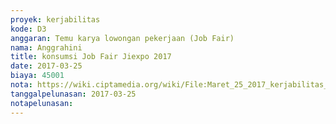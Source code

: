 ```yaml
---
proyek: kerjabilitas
kode: D3
anggaran: Temu karya lowongan pekerjaan (Job Fair)
nama: Anggrahini
title: konsumsi Job Fair Jiexpo 2017
date: 2017-03-25
biaya: 45001
nota: https://wiki.ciptamedia.org/wiki/File:Maret_25_2017_kerjabilitas_D3_snack_inok796.jpg
tanggalpelunasan: 2017-03-25
notapelunasan:
---
```

